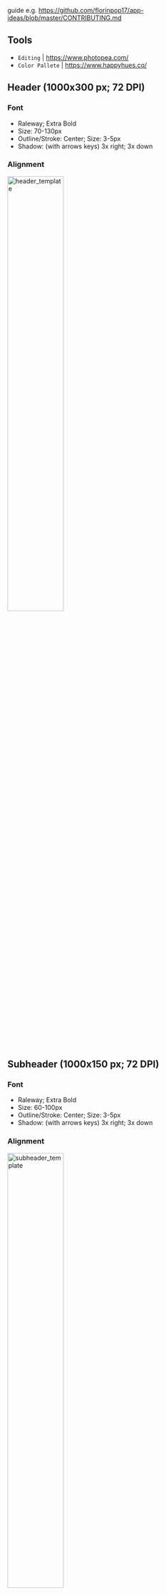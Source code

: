 guide e.g. https://github.com/florinpop17/app-ideas/blob/master/CONTRIBUTING.md
## Tools
- `Editing` | https://www.photopea.com/
- `Color Pallete` | https://www.happyhues.co/

## Header (1000x300 px; 72 DPI)
### Font
- Raleway; Extra Bold
- Size: 70-130px
- Outline/Stroke: Center; Size: 3-5px
- Shadow: (with arrows keys) 3x right; 3x down
### Alignment
<img alt="header_template" width="50%" src="https://github.com/mrslima/makeourliveseasieragain/blob/main/CONTRIBUTING_GUIDE/header_template.jpg">

## Subheader (1000x150 px; 72 DPI)
### Font
- Raleway; Extra Bold
- Size: 60-100px
- Outline/Stroke: Center; Size: 3-5px
- Shadow: (with arrows keys) 3x right; 3x down
### Alignment
<img alt="subheader_template" width="50%" src="https://github.com/mrslima/makeourliveseasieragain/blob/main/CONTRIBUTING_GUIDE/subheader_template.jpg">


## Formatting
- Header/Subheader:
  - File naming: ("-" for space; "_" for category) i.e. `learn_header.jpg` | `hello-world_subheader.jpg`;
  - File embedding: `<img alt="" src"">` | If you are a beginner, see this code and take a look at "Alignment".
- Issue TODO
- General Contents TODO
